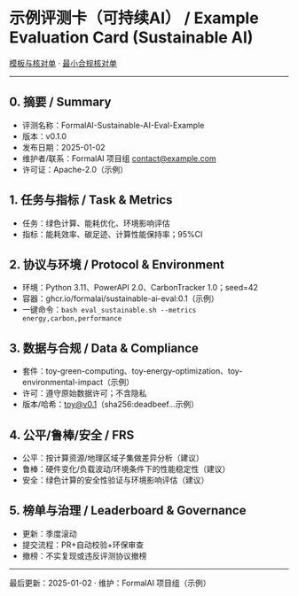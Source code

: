 # 示例评测卡（可持续AI） / Example Evaluation Card (Sustainable AI)

[模板与核对单](../../TEMPLATES_EVAL_CARD.md) · [最小合规核对单](../../STANDARDS_CHECKLISTS.md)

---

## 0. 摘要 / Summary

- 评测名称：FormalAI-Sustainable-AI-Eval-Example
- 版本：v0.1.0
- 发布日期：2025-01-02
- 维护者/联系：FormalAI 项目组 <contact@example.com>
- 许可证：Apache-2.0（示例）

## 1. 任务与指标 / Task & Metrics

- 任务：绿色计算、能耗优化、环境影响评估
- 指标：能耗效率、碳足迹、计算性能保持率；95%CI

## 2. 协议与环境 / Protocol & Environment

- 环境：Python 3.11、PowerAPI 2.0、CarbonTracker 1.0；seed=42
- 容器：ghcr.io/formalai/sustainable-ai-eval:0.1（示例）
- 一键命令：`bash eval_sustainable.sh --metrics energy,carbon,performance`

## 3. 数据与合规 / Data & Compliance

- 套件：toy-green-computing、toy-energy-optimization、toy-environmental-impact（示例）
- 许可：遵守原始数据许可；不含隐私
- 版本/哈希：toy@v0.1（sha256:deadbeef…示例）

## 4. 公平/鲁棒/安全 / FRS

- 公平：按计算资源/地理区域子集做差异分析（建议）
- 鲁棒：硬件变化/负载波动/环境条件下的性能稳定性（建议）
- 安全：绿色计算的安全性验证与环境影响评估（建议）

## 5. 榜单与治理 / Leaderboard & Governance

- 更新：季度滚动
- 提交流程：PR+自动校验+环保审查
- 撤榜：不实复现或违反评测协议撤榜

---

最后更新：2025-01-02  · 维护：FormalAI 项目组（示例）

